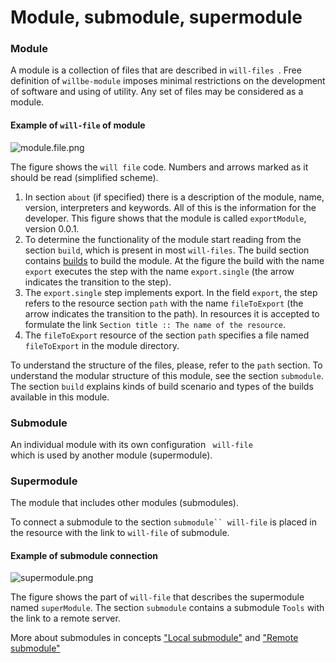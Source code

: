 # Module, submodule, supermodule

### Module

A module is a collection of files that are described in <code>will-files </code>.
Free definition of `willbe-module` imposes minimal restrictions on the development of software and using of utility. Any set of files may be considered as a module.

#### Example of `will-file` of module

![module.file.png](./Images/module.file.png)

The figure shows the `will file` code. Numbers and arrows marked as it should be read (simplified scheme).
1. In section `about` (if specified) there is a description of the module, name, version, interpreters and keywords. All of this is the information for the developer. This figure shows that the module is called `exportModule`, version 0.0.1.
2. To determine the functionality of the module start reading from the section `build`, which is present in most `will-files`. The build section contains [builds](ResourceBuild.md) to build the module. At the figure the build with the name `export` executes the step with the name `export.single` (the arrow indicates the transition to the step).
3. The `export.single` step implements export. In the field `export`, the step refers to the resource section `path` with the name `fileToExport` (the arrow indicates the transition to the path). In resources it is accepted to formulate the link `Section title :: The name of the resource`.
4. The `fileToExport` resource of the section `path` specifies a file named `fileToExport` in the module directory.

To understand the structure of the files, please, refer to the `path` section. To understand the modular structure of this module, see the section `submodule`. The section `build` explains kinds of build scenario and types of the builds available in this module.

### Submodule

An individual module with its own configuration <code> will-file </code> which is used by another module (supermodule).

### Supermodule

The module that includes other modules (submodules).

To connect a submodule to the section `submodule`` will-file` is placed in the resource with the link to `will-file` of submodule.

#### Example of submodule connection

![supermodule.png](./Images/supermodule.png)

The figure shows the part of `will-file` that describes the supermodule named `superModule`. The section `submodule` contains a submodule `Tools` with the link to a remote server.

More about submodules in concepts ["Local submodule"](SubmodulesLocalAndRemote.md#Local-submodule) and ["Remote submodule"](SubmodulesLocalAndRemote.md#Remote-submodule)
